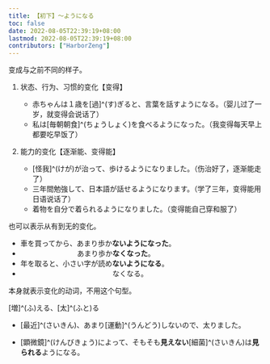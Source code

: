 ```yaml
---
title: 【初下】～ようになる
toc: false
date: 2022-08-05T22:39:19+08:00
lastmod: 2022-08-05T22:39:19+08:00
contributors: ["HarborZeng"]
---
```


变成与之前不同的样子。

1. 状态、行为、习惯的变化【变得】

   - 赤ちゃんは１歳を[過]^(す)ぎると、言葉を話すようになる。（婴儿过了一岁，就变得会说话了）
   - 私は[毎朝朝食]^(ちょうしょく)を食べるようになった。（我变得每天早上都要吃早饭了）

2. 能力的变化【逐渐能、变得能】

   - [怪我]^(けが)が治って、歩けるようになりました。（伤治好了，逐渐能走了）
   - 三年間勉強して、日本語が話せるようになります。（学了三年，变得能用日语说话了）
   - 着物を自分で着られるようになりました。（变得能自己穿和服了）

 也可以表示从有到无的变化。

 - 車を買ってから、あまり歩か**ないようになった**。
 - 　　　　　　　　あまり歩か**なくなった**。
 - 年を取ると、小さい字が読め**ないようになる**。
 - 　　　　　　　　　　　　　なくなる。

 本身就表示变化的动词，不用这个句型。

 [増]^(ふ)える、[太]^(ふと)る

 - [最近]^(さいきん)、あまり[運動]^(うんどう)しないので、太りました。

 - [顕微鏡]^(けんびきょう)によって、そもそも**見えない**[細菌]^(さいきん)は**見られる**ようになる。

